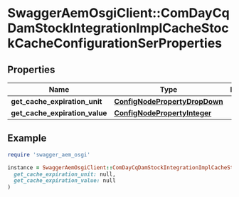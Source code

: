 # SwaggerAemOsgiClient::ComDayCqDamStockIntegrationImplCacheStockCacheConfigurationSerProperties

## Properties

| Name | Type | Description | Notes |
| ---- | ---- | ----------- | ----- |
| **get_cache_expiration_unit** | [**ConfigNodePropertyDropDown**](ConfigNodePropertyDropDown.md) |  | [optional] |
| **get_cache_expiration_value** | [**ConfigNodePropertyInteger**](ConfigNodePropertyInteger.md) |  | [optional] |

## Example

```ruby
require 'swagger_aem_osgi'

instance = SwaggerAemOsgiClient::ComDayCqDamStockIntegrationImplCacheStockCacheConfigurationSerProperties.new(
  get_cache_expiration_unit: null,
  get_cache_expiration_value: null
)
```

